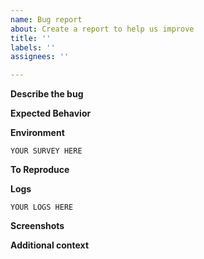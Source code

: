 ```yaml
---
name: Bug report
about: Create a report to help us improve
title: ''
labels: ''
assignees: ''

---
```


<!--
    This issue template is REQUIRED for all bug reports. It helps us more
    quickly track, narrow down, and address bugs. 

    Bug reports not adhering to this template will be likely marked invalid and
    closed as there is very little we can do without the requisite information.

    Thank you for understanding!
-->

**Describe the bug**
<!-- A clear and concise description of what the bug is.  -->

**Expected Behavior**
<!-- A clear and concise description of what you expected to happen. -->

**Environment**
<!--
    This part is incredibly important:

    Please run the following shell command in the OpenRoad root folder:

        ./etc/Env.sh

    Then copy and paste the ENTIRE output between the triple-backticks below. (```)

    If the command does not succeed, you are using an out-of-date version of
    OpenRoad, and it is recommended that you update.
-->
```
YOUR SURVEY HERE
```

**To Reproduce**
<!--
    You have two options here:

    A. Use `make <SCRIPT_NAME>_issue` to create a tar file with all the files to reproduce the bug(s).
        Steps:
        1. Clone/Use [OpenROAD-flow-scripts](https://github.com/The-OpenROAD-Project/OpenROAD- 
            flow-scripts.git) and make sure it is using the corresponding version of OpenROAD in path 
             "OpenROAD-flow-scripts/tools/OpenROAD"
        2. Set the ISSUE_TAG variable to rename the generated tar file
        3. Run the following shell command in this directory "OpenROAD-flow-scripts/flow"
                                                     `make {script}_issue`
             where script is wildcarded from the "OpenROAD-flow-scripts/scripts" directory 
                                                    # e.g "make cts_issue"
        4. Upload the generated tar file

    B. Upload relevant files
        * Upload a tar file containing the relevant files (.def, .lef and flow.tcl).
        * List the commands used.
-->


**Logs**
<!--
    Feel free to add any relevant logs to this section.
    
    Please do ensure they're inside the triple-backticks. (```)
-->
```
YOUR LOGS HERE
```

**Screenshots**
<!-- If applicable, add screenshots to help explain your problem.-->

**Additional context**
<!--  Add any other context about the problem here. -->

